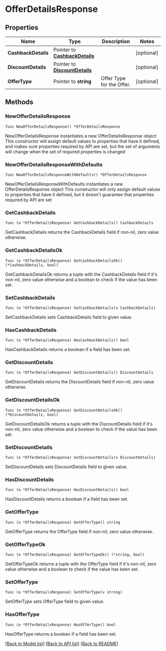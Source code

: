 # OfferDetailsResponse

## Properties

Name | Type | Description | Notes
------------ | ------------- | ------------- | -------------
**CashbackDetails** | Pointer to [**CashbackDetails**](CashbackDetails.md) |  | [optional] 
**DiscountDetails** | Pointer to [**DiscountDetails**](DiscountDetails.md) |  | [optional] 
**OfferType** | Pointer to **string** | Offer Type for the Offer. | [optional] 

## Methods

### NewOfferDetailsResponse

`func NewOfferDetailsResponse() *OfferDetailsResponse`

NewOfferDetailsResponse instantiates a new OfferDetailsResponse object
This constructor will assign default values to properties that have it defined,
and makes sure properties required by API are set, but the set of arguments
will change when the set of required properties is changed

### NewOfferDetailsResponseWithDefaults

`func NewOfferDetailsResponseWithDefaults() *OfferDetailsResponse`

NewOfferDetailsResponseWithDefaults instantiates a new OfferDetailsResponse object
This constructor will only assign default values to properties that have it defined,
but it doesn't guarantee that properties required by API are set

### GetCashbackDetails

`func (o *OfferDetailsResponse) GetCashbackDetails() CashbackDetails`

GetCashbackDetails returns the CashbackDetails field if non-nil, zero value otherwise.

### GetCashbackDetailsOk

`func (o *OfferDetailsResponse) GetCashbackDetailsOk() (*CashbackDetails, bool)`

GetCashbackDetailsOk returns a tuple with the CashbackDetails field if it's non-nil, zero value otherwise
and a boolean to check if the value has been set.

### SetCashbackDetails

`func (o *OfferDetailsResponse) SetCashbackDetails(v CashbackDetails)`

SetCashbackDetails sets CashbackDetails field to given value.

### HasCashbackDetails

`func (o *OfferDetailsResponse) HasCashbackDetails() bool`

HasCashbackDetails returns a boolean if a field has been set.

### GetDiscountDetails

`func (o *OfferDetailsResponse) GetDiscountDetails() DiscountDetails`

GetDiscountDetails returns the DiscountDetails field if non-nil, zero value otherwise.

### GetDiscountDetailsOk

`func (o *OfferDetailsResponse) GetDiscountDetailsOk() (*DiscountDetails, bool)`

GetDiscountDetailsOk returns a tuple with the DiscountDetails field if it's non-nil, zero value otherwise
and a boolean to check if the value has been set.

### SetDiscountDetails

`func (o *OfferDetailsResponse) SetDiscountDetails(v DiscountDetails)`

SetDiscountDetails sets DiscountDetails field to given value.

### HasDiscountDetails

`func (o *OfferDetailsResponse) HasDiscountDetails() bool`

HasDiscountDetails returns a boolean if a field has been set.

### GetOfferType

`func (o *OfferDetailsResponse) GetOfferType() string`

GetOfferType returns the OfferType field if non-nil, zero value otherwise.

### GetOfferTypeOk

`func (o *OfferDetailsResponse) GetOfferTypeOk() (*string, bool)`

GetOfferTypeOk returns a tuple with the OfferType field if it's non-nil, zero value otherwise
and a boolean to check if the value has been set.

### SetOfferType

`func (o *OfferDetailsResponse) SetOfferType(v string)`

SetOfferType sets OfferType field to given value.

### HasOfferType

`func (o *OfferDetailsResponse) HasOfferType() bool`

HasOfferType returns a boolean if a field has been set.


[[Back to Model list]](../README.md#documentation-for-models) [[Back to API list]](../README.md#documentation-for-api-endpoints) [[Back to README]](../README.md)


